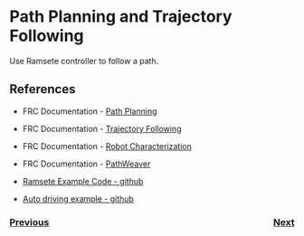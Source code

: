 # <a name="code"></a>Path Planning and Trajectory Following
Use Ramsete controller to follow a path.

## References
- FRC Documentation - [Path Planning](https://docs.wpilib.org/en/latest/docs/software/pathplanning/index.html)

- FRC Documentation - [Trajectory Following](https://docs.wpilib.org/en/latest/docs/software/advanced-controls/trajectories/index.html)

- FRC Documentation - [Robot Characterization](https://docs.wpilib.org/en/stable/docs/software/wpilib-tools/robot-characterization/index.html)

- FRC Documentation - [PathWeaver](https://docs.wpilib.org/en/stable/docs/software/wpilib-tools/pathweaver/index.html)

- [Ramsete Example Code - github](https://github.com/bb-frc-workshops/romi-examples/tree/main/romi-trajectory-ramsete)

- [Auto driving example - github](https://github.com/calcmogul/auton-driving-presentation)


<h3><span style="float:left">
<a href="romiCode6">Previous</a></span>
<span style="float:right">
<a href="romiVision">Next</a></span></h3>